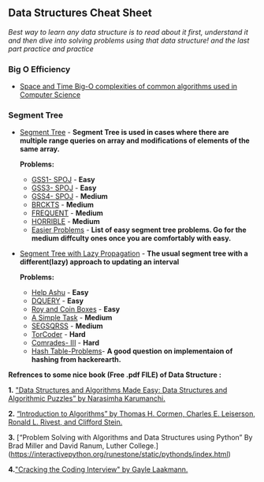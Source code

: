 ## Data Structures Cheat Sheet
_Best way to learn any data structure is to read about it first, understand it and then dive into solving problems using that data structure! and the last part practice and practice_

### Big O Efficiency
- [Space and Time Big-O complexities of common algorithms used in Computer Science](http://bigocheatsheet.com/)
### Segment Tree

- [Segment Tree](https://www.hackerearth.com/practice/data-structures/advanced-data-structures/segment-trees/tutorial/) - **Segment Tree is used in cases where there are multiple range queries on array and modifications of elements of the same array.**

	**Problems:**
	- [GSS1- SPOJ](https://www.spoj.com/problems/GSS1/) - 	 **Easy**
	- [GSS3- SPOJ](https://www.spoj.com/problems/GSS3/) - 	 **Easy**
	- [GSS4- SPOJ](https://www.spoj.com/problems/GSS4/) - 	 **Medium**
	- [BRCKTS](https://www.spoj.com/problems/BRCKTS/) - 	 **Medium**
	- [FREQUENT](https://www.spoj.com/problems/FREQUENT/) -  **Medium**
	- [HORRIBLE](https://www.spoj.com/problems/HORRIBLE/) -  **Medium**
	- [Easier Problems](https://www.hackerearth.com/practice/data-structures/advanced-data-structures/segment-trees/practice-problems/?sort_by=undefined&p_level=E) - **List of easy segment tree problems. Go for the medium diffculty ones once you are comfortably with easy.**



- [Segment Tree with Lazy Propagation](https://www.hackerearth.com/practice/notes/segment-tree-and-lazy-propagation/) - **The usual segment tree with a different(lazy) approach to updating an interval**

	**Problems:**
	- [Help Ashu](https://www.hackerearth.com/practice/data-structures/advanced-data-structures/fenwick-binary-indexed-trees/practice-problems/algorithm/help-ashu-1/) - 						**Easy**
	- [DQUERY](https://www.spoj.com/problems/DQUERY/) - 		      **Easy**
	- [Roy and Coin Boxes](https://www.hackerearth.com/practice/algorithms/dynamic-programming/introduction-to-dynamic-programming-1/practice-problems/algorithm/roy-and-coin-boxes-1/) - 			     **Easy**
	- [A Simple Task](https://codeforces.com/contest/558/problem/E) -     **Medium**
	- [SEGSQRSS](https://www.spoj.com/problems/SEGSQRSS/) - 	      **Medium**
	- [TorCoder](https://codeforces.com/contest/240/problem/F) - 	      **Hard**
	- [Comrades- III](https://www.hackerearth.com/practice/data-structures/advanced-data-structures/segment-trees/practice-problems/algorithm/comrades-iii/) - 					     **Hard**
  - [Hash Table-Problems](https://www.hackerearth.com/practice/data-structures/hash-tables/basics-of-hash-tables/practice-problems/algorithm/xsquare-and-palindromes-insertion/)-  **A good question on implementaion of hashing from hackerearth.**

**Refrences to some nice book (Free .pdf FILE) of Data Structure :**

**1.** ["Data Structures and Algorithms Made Easy: Data Structures and Algorithmic Puzzles” by Narasimha Karumanchi.](https://www.docdroid.net/ZPfHmS5/data-structures-and-algorithms-narasimha-karumanchi.pdf#page=230)

**2.** [“Introduction to Algorithms” by Thomas H. Cormen, Charles E. Leiserson, Ronald L. Rivest, and Clifford Stein.](https://mcdtu.files.wordpress.com/2017/03/introduction-to-algorithms-3rd-edition-sep-2010.pdf)

**3.** [“Problem Solving with Algorithms and Data Structures using Python” By Brad Miller and David Ranum, Luther College.] 
(https://interactivepython.org/runestone/static/pythonds/index.html)

**4.**["Cracking the Coding Interview" by Gayle Laakmann.](https://cin.ufpe.br/~fbma/Crack/Cracking%20the%20Coding%20Interview%20189%20Programming%20Questions%20and%20Solutions.pdf)
